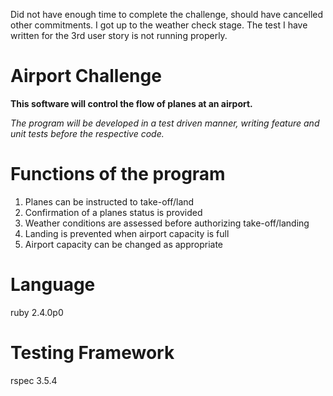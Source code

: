 Did not have enough time to complete the challenge, should have cancelled other commitments. I got up to the weather check stage. The test I have written for the 3rd user story is not running properly.


Airport Challenge
=================

**This software will control the flow of planes at an airport.**

*The program will be developed in a test driven manner, writing feature and unit tests before the respective code.*

Functions of the program
========================
1. Planes can be instructed to take-off/land
2. Confirmation of a planes status is provided
3. Weather conditions are assessed before authorizing take-off/landing
4. Landing is prevented when airport capacity is full
5. Airport capacity can be changed as appropriate

Language
========

ruby 2.4.0p0

Testing Framework
========

rspec 3.5.4
